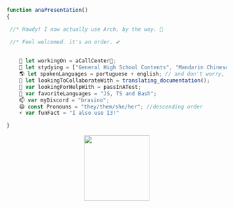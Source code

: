 ```js
function anaPresentation()
{

 //* Howdy! I now actually use Arch, by the way. 👋

 //* Feel welcomed. it's an order. 💕
 

    🔭 let workingOn = aCallCenter🧵;
    🌱 let stydying = ["General High School Contents", "Mandarin Chinese", "Web Design";
    🌎 let spokenLanguages = portuguese + english; // and don't worry, I know how to use translators 😘
    👯 let lookingToCollaborateWith = translating_documentation();
    🤔 var lookingForHelpWith = passInATest;
    👾 var favoriteLanguages = "JS, TS and Bash";
    📫 var myDiscord = "brasino";
    😄 const Pronouns = "they/them/she/her"; //descending order
    ⚡ var funFact = "I also use I3!"

}
```
<p align="center">
 <a href="https://youtu.be/dQw4w9WgXcQ">
 <img height="150em" src="https://github-readme-stats.vercel.app/api/top-langs/?username=iUseMintBTW&layout=compact&langs_count=16&theme=tokyonight"/></a>
</p>
